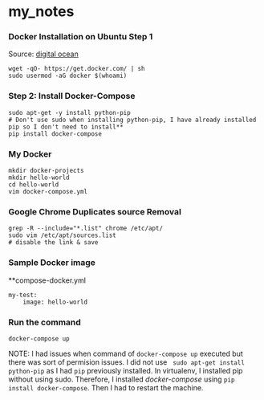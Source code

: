# my_notes

### Docker Installation on Ubuntu Step 1 ###
Source: [digital ocean](https://www.digitalocean.com/community/tutorials/how-to-install-and-use-docker-compose-on-ubuntu-14-04)

    wget -qO- https://get.docker.com/ | sh
    sudo usermod -aG docker $(whoami)

### Step 2: Install  Docker-Compose ###

    sudo apt-get -y install python-pip
    # Don't use sudo when installing python-pip, I have already installed pip so I don't need to install**
    pip install docker-compose



### My Docker ###

    mkdir docker-projects
    mkdir hello-world
    cd hello-world
    vim docker-compose.yml
    
### 
    
### Google Chrome Duplicates source Removal ### 

    grep -R --include="*.list" chrome /etc/apt/
    sudo vim /etc/apt/sources.list
    # disable the link & save
### Sample Docker image ###

**compose-docker.yml

    my-test:
        image: hello-world

### Run the command ### 

    docker-compose up

NOTE: I had issues when  command of `docker-compose up` executed but there was sort of permision issues. 
I did not use ` sudo apt-get install python-pip` as I had `pip` previously installed. 
In virtualenv, I installed pip without using sudo. Therefore, I installed *docker-compose* using `pip install docker-compose`.
Then I had to restart the machine. 




